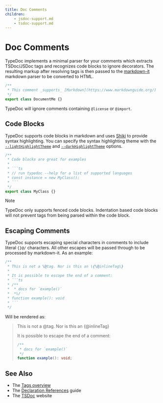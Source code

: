 ```yaml
---
title: Doc Comments
children:
    - jsdoc-support.md
    - tsdoc-support.md
---
```


# Doc Comments

TypeDoc implements a minimal parser for your comments which extracts TSDoc/JSDoc tags and recognizes code
blocks to ignore decorators. The resulting markup after resolving tags is then passed to the [markdown-it](https://github.com/markdown-it/markdown-it)
markdown parser to be converted to HTML.

```ts
/**
 * This comment _supports_ [Markdown](https://www.markdownguide.org/)
 */
export class DocumentMe {}
```

TypeDoc will ignore comments containing `@license` or `@import`.

## Code Blocks

TypeDoc supports code blocks in markdown and uses
[Shiki](https://shiki.matsu.io/) to provide syntax highlighting. You can specify
the syntax highlighting theme with the
[`--lightHighlightTheme`](../options/output.md#lighthighlighttheme) and
[`--darkHighlightTheme`](../options/output.md#darkhighlighttheme) options.

````ts
/**
 * Code blocks are great for examples
 *
 * ```ts
 * // run typedoc --help for a list of supported languages
 * const instance = new MyClass();
 * ```
 */
export class MyClass {}
````

> [!note]
> TypeDoc only supports fenced code blocks. Indentation based code blocks will not prevent tags
> from being parsed within the code block.

## Escaping Comments

TypeDoc supports escaping special characters in comments to include literal `{}@/` characters.
All other escapes will be passed through to be processed by markdown-it. As an example:

````ts
/**
 * This is not a \@tag. Nor is this an \{\@inlineTag\}
 *
 * It is possible to escape the end of a comment:
 * ```ts
 * /**
 *  * docs for `example()`
 *  *\/
 * function example(): void
 * ```
 */
````

Will be rendered as:

> This is not a \@tag. Nor is this an \{\@inlineTag\}
>
> It is possible to escape the end of a comment:
>
> ```ts
> /**
>  * docs for `example()`
>  */
> function example(): void;
> ```

## See Also

- The [Tags overview](../tags.md)
- The [Declaration References](../declaration-references.md) guide
- The [TSDoc](https://tsdoc.org/) website
